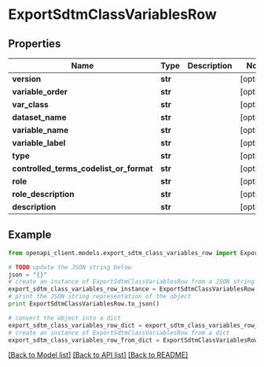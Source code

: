 # ExportSdtmClassVariablesRow


## Properties
Name | Type | Description | Notes
------------ | ------------- | ------------- | -------------
**version** | **str** |  | [optional] 
**variable_order** | **str** |  | [optional] 
**var_class** | **str** |  | [optional] 
**dataset_name** | **str** |  | [optional] 
**variable_name** | **str** |  | [optional] 
**variable_label** | **str** |  | [optional] 
**type** | **str** |  | [optional] 
**controlled_terms_codelist_or_format** | **str** |  | [optional] 
**role** | **str** |  | [optional] 
**role_description** | **str** |  | [optional] 
**description** | **str** |  | [optional] 

## Example

```python
from openapi_client.models.export_sdtm_class_variables_row import ExportSdtmClassVariablesRow

# TODO update the JSON string below
json = "{}"
# create an instance of ExportSdtmClassVariablesRow from a JSON string
export_sdtm_class_variables_row_instance = ExportSdtmClassVariablesRow.from_json(json)
# print the JSON string representation of the object
print ExportSdtmClassVariablesRow.to_json()

# convert the object into a dict
export_sdtm_class_variables_row_dict = export_sdtm_class_variables_row_instance.to_dict()
# create an instance of ExportSdtmClassVariablesRow from a dict
export_sdtm_class_variables_row_from_dict = ExportSdtmClassVariablesRow.from_dict(export_sdtm_class_variables_row_dict)
```
[[Back to Model list]](../README.md#documentation-for-models) [[Back to API list]](../README.md#documentation-for-api-endpoints) [[Back to README]](../README.md)



